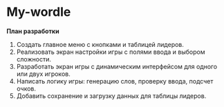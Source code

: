 # My-wordle
**План разработки**
1. Создать главное меню с кнопками и таблицей лидеров.
2. Реализовать экран настройки игры с полями ввода и выбором сложности.
3. Разработать экран игры с динамическим интерфейсом для одного или двух игроков.
4. Написать логику игры: генерацию слов, проверку ввода, подсчет очков.
5. Добавить сохранение и загрузку данных для таблицы лидеров.
